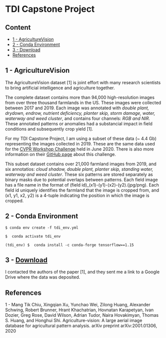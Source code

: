 # TDI Capstone Project

## Content

- [1 - AgricultureVision](#agriculturevision)
- [2 - Conda Environment](#conda-environment)
- [3 - Download](#download)
- [References](#references)


## 1 - AgricultureVision

The AgricultureVision dataset [1] is joint effort with many research scientists to bring artificial intelligence and agriculture together.

The complete dataset contains more than 94,000 high-resolution images from over three thousand farmlands in the US. These images were collected between 2017 and 2019. Each image was annotated with *double plant, drydown, endrow, nutrient deficiency, planter skip, storm damage, water, waterway and weed cluster*, and contains four channels: *RGB and NIR*. These annotated patterns or anomalies had a substancial impact in field conditions and subsequently crop yield [1].

For my TDI Capstone Project, I am using a subset of these data (~ 4.4 Gb) representing the images collected in 2019. These are the same data used for the [CVPR Workshop Challenge](https://www.agriculture-vision.com/) held in June 2020. There is also more information on their [GitHub page](https://github.com/SHI-Labs/Agriculture-Vision) about this challenge.

This subset dataset contains over 21,000 farmland images from 2019, and six annotatios: *cloud shadow, double plant, planter skip, standing water, waterway and weed cluster*. These six patterns are stored separately as binary masks due to potential overlaps between patterns. Each field image has a file name in the format of \(field id)_(x1)-(y1)-(x2)-(y2).(jpg/png). Each field id uniquely identifies the farmland that the image is cropped from, and (x1, y1, x2, y2) is a 4-tuple indicating the position in which the image is cropped.


## 2 - Conda Environment

```{bash}
$ conda env create -f tdi_env.yml

$  conda activate tdi_env

(tdi_env) $  conda install -c conda-forge tensorflow==1.15
```

## 3 - [Download](0_download_data.ipynb)

I contacted the authors of the paper [1], and they sent me a link to a Google Drive where the data was deposited.


## References

1 - Mang Tik Chiu, Xingqian Xu, Yunchao Wei, Zilong Huang, Alexander Schwing, Robert Brunner,  Hrant Khachatrian, Hovnatan Karapetyan, Ivan Dozier, Greg Rose, David Wilson, Adrian Tudor, Naira Hovakimyan, Thomas S. Huang, and Honghui  Shi. Agriculture-vision: A large aerial image database for agricultural pattern analysis. arXiv preprint arXiv:2001.01306, 2020
